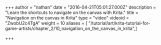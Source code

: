 +++
author = "nathan"
date = "2016-04-21T05:01:27.000Z"
description = "Learn the shortcuts to navigate on the canvas with Krita."
title = "Navigation on the canvas in Krita"
type = "video"
videoid = "ZwobU2c4TgA"
weight = 10
aliases = [ "/tutorial/art/krita-tutorial-for-game-artists/chapter_2/10_navigation_on_the_canvas_in_krita",]

+++